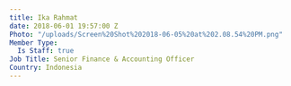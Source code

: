 ```yaml
---
title: Ika Rahmat
date: 2018-06-01 19:57:00 Z
Photo: "/uploads/Screen%20Shot%202018-06-05%20at%202.08.54%20PM.png"
Member Type:
  Is Staff: true
Job Title: Senior Finance & Accounting Officer
Country: Indonesia
---
```


